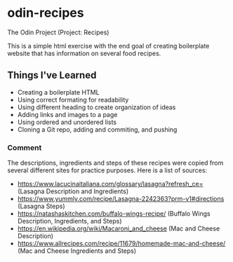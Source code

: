 # odin-recipes
The Odin Project (Project: Recipes)

This is a simple html exercise with the end goal of creating boilerplate website that has information on several food recipes.

## Things I've Learned
* Creating a boilerplate HTML
* Using correct formating for readability
* Using different heading to create organization of ideas
* Adding links and images to a page
* Using ordered and unordered lists
* Cloning a Git repo, adding and commiting, and pushing

### Comment
The descriptions, ingredients and steps of these recipes were copied from several different sites for practice purposes.  Here is a list of sources:
* https://www.lacucinaitaliana.com/glossary/lasagna?refresh_ce=  (Lasagna Description and Ingredients)
* https://www.yummly.com/recipe/Lasagna-2242363?prm-v1#directions  (Lasagna Steps)
* https://natashaskitchen.com/buffalo-wings-recipe/  (Buffalo Wings Description, Ingredients, and Steps)
* https://en.wikipedia.org/wiki/Macaroni_and_cheese (Mac and Cheese Description)
* https://www.allrecipes.com/recipe/11679/homemade-mac-and-cheese/ (Mac and Cheese Ingredients and Steps)
